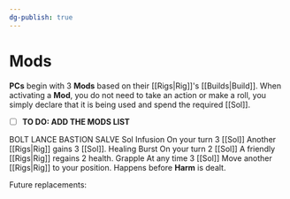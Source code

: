 ```yaml
---
dg-publish: true
---
```

# Mods

**PCs** begin with 3 **Mods** based on their  [[Rigs|Rig]]'s [[Builds|Build]]. When activating a **Mod**, you do not need to take an action or make a roll, you simply declare that it is being used and spend the required [[Sol]].

- [ ] **TO DO: ADD THE MODS LIST**

BOLT
LANCE
BASTION
SALVE
	Sol Infusion
		 On your turn
		3 [[Sol]]
		Another [[Rigs|Rig]] gains 3 [[Sol]].
	Healing Burst
		On your turn
		2 [[Sol]]
		A friendly [[Rigs|Rig]] regains 2 health.
	Grapple
		At any time
		3 [[Sol]]
		Move another [[Rigs|Rig]] to your position. Happens before **Harm** is dealt.

Future replacements:

